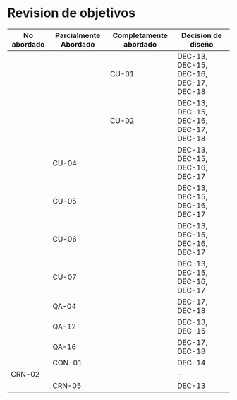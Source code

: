 # Revision de objetivos

| No abordado | Parcialmente Abordado | Completamente abordado | Decision de diseño                     |
| ----------- | --------------------- | ---------------------- | -------------------------------------- |
|             |                       | CU-01                  | DEC-13, DEC-15, DEC-16, DEC-17, DEC-18 |
|             |                       | CU-02                  | DEC-13, DEC-15, DEC-16, DEC-17, DEC-18 |
|             | CU-04                 |                        | DEC-13, DEC-15, DEC-16, DEC-17         |
|             | CU-05                 |                        | DEC-13, DEC-15, DEC-16, DEC-17         |
|             | CU-06                 |                        | DEC-13, DEC-15, DEC-16, DEC-17         |
|             | CU-07                 |                        | DEC-13, DEC-15, DEC-16, DEC-17         |
|             | QA-04                 |                        | DEC-17, DEC-18                         |
|             | QA-12                 |                        | DEC-13, DEC-15                         |
|             | QA-16                 |                        | DEC-17, DEC-18                         |
|             | CON-01                |                        | DEC-14                                 |
| CRN-02      |                       |                        | -                                      |
|             | CRN-05                |                        | DEC-13                                 |
